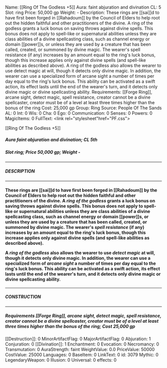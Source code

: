Name: [[Ring Of The Godless +5]]
Aura: faint abjuration and divination
CL: 5
Slot: ring
Price: 50,000 gp
Weight: -
Description: These rings are [[sai]]d to have first been forged in [[Rahadoum]] by the Council of Elders to help root out the hidden faithful and other practitioners of the divine. A ring of the godless grants a luck bonus on saving throws against divine spells. This bonus does not apply to spell-like or supernatural abilities unless they are class abilities of a divine spellcasting class, such as channel energy or domain [[power]]s, or unless they are used by a creature that has been called, created, or summoned by divine magic. The wearer's spell resistance (if any) increases by an amount equal to the ring's luck bonus, though this increase applies only against divine spells (and spell-like abilities as described above). A ring of the godless also allows the wearer to use detect magic at will, though it detects only divine magic. In addition, the wearer can use a specialized form of arcane sight a number of times per day equal to the ring's luck bonus. This ability can be activated as a swift action, its effect lasts until the end of the wearer's turn, and it detects only divine magic or divine spellcasting ability.
Requirements: [[Forge Ring]], arcane sight, detect magic, spell resistance, creator cannot be a divine spellcaster, creator must be of a level at least three times higher than the bonus of the ring
Cost: 25,000 gp
Group: Ring
Source: People Of The Sands
AL: 0
Int: 0
Wis: 0
Cha: 0
Ego: 0
Communication: 0
Senses: 0
Powers: 0
MagicItems: 0
FullText: <link rel="stylesheet"href="PF.css"><div class="heading"><p class="alignleft">[[Ring Of The Godless +5]]</p><div style="clear: both;"></div></div><div><h5><b>Aura </b>faint abjuration and divination; <b>CL </b>5th</h5><h5><b>Slot </b>ring; <b>Price </b>50,000 gp; <b>Weight </b>-</h5></div><hr/><div><h5><b>DESCRIPTION</b></h5></div><hr/><div><h4><p>These rings are [[sai]]d to have first been forged in [[Rahadoum]] by the Council of Elders to help root out the hidden faithful and other practitioners of the divine. A <i>ring of the godless</i> grants a luck bonus on saving throws against divine spells. This bonus does not apply to spell-like or supernatural abilities unless they are class abilities of a divine spellcasting class, such as channel energy or domain [[power]]s, or unless they are used by a creature that has been called, created, or summoned by divine magic. The wearer's <i>spell resistance</i> (if any) increases by an amount equal to the ring's luck bonus, though this increase applies only against divine spells (and spell-like abilities as described above).</p><p>A <i>ring of the godless</i> also allows the wearer to use <i>detect magic</i> at will, though it detects only divine magic. In addition, the wearer can use a specialized form of <i>arcane sight</i> a number of times per day equal to the ring's luck bonus. This ability can be activated as a swift action, its effect lasts until the end of the wearer's turn, and it detects only divine magic or divine spellcasting ability.</p></h4></div><hr/><div><h5><b>CONSTRUCTION</b></h5></div><hr/><div><h5><b>Requirements </b>[[Forge Ring]], <i>arcane sight</i>, <i>detect magic</i>, <i>spell resistance</i>, creator cannot be a divine spellcaster, creator must be of a level at least three times higher than the bonus of the ring; <b>Cost </b>25,000 gp</h5></div>
[[Destruction]]: 0
MinorArtifactFlag: 0
MajorArtifactFlag: 0
Abjuration: 1
Conjuration: 0
[[Divination]]: 1
Enchantment: 0
Evocation: 0
Necromancy: 0
Transmutation: 0
AuraStrength: faint
WeightValue: 0.0
PriceValue: 50000
CostValue: 25000
Languages: 0
BaseItem: 0
LinkText: 0
id: 3079
Mythic: 0
LegendaryWeapon: 0
Illusion: 0
Universal: 0
effects: 0
